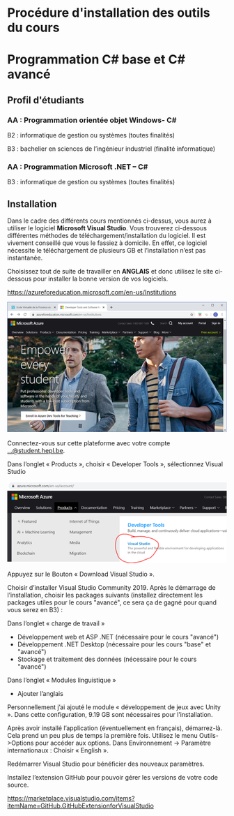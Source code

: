 # Procédure d'installation des outils du cours

# Programmation C# base et C# avancé

## Profil d'étudiants

### AA : Programmation orientée objet Windows- C#

B2 : informatique de gestion ou systèmes (toutes finalités)

B3 : bachelier en sciences de l’ingénieur industriel (finalité informatique)

### AA : Programmation Microsoft .NET – C#

B3 : informatique de gestion ou systèmes (toutes finalités)



## Installation

Dans le cadre des différents cours mentionnés ci-dessus, vous aurez à utiliser le logiciel **Microsoft Visual Studio**. Vous trouverez ci-dessous différentes méthodes de téléchargement/installation du logiciel. Il est vivement conseillé que vous le fassiez à domicile. En effet, ce logiciel nécessite le téléchargement de plusieurs GB et l’installation n’est pas instantanée. 

Choisissez tout de suite de travailler en **ANGLAIS** et donc utilisez le site ci-dessous pour installer la bonne version de vos logiciels.

https://azureforeducation.microsoft.com/en-us/Institutions 

![AzureforTeaching](../images/AzureforTeaching.png)

Connectez-vous sur cette plateforme avec votre compte ...@student.hepl.be.

Dans l’onglet « Products », choisir « Developer Tools », sélectionnez Visual Studio

![AzureDownloadVS](../images/AzureDownloadVS.png)

Appuyez sur le Bouton « Download Visual Studio ».

Choisir d’installer Visual Studio Community 2019. Après le démarrage de l’installation, choisir les packages suivants (installez directement les packages utiles pour le cours "avancé", ce sera ça de gagné pour quand vous serez en B3) :

Dans l’onglet « charge de travail »

- Développement web et ASP .NET (nécessaire pour le cours "avancé")
- Développement .NET Desktop (nécessaire pour les cours "base" et "avancé")
- Stockage et traitement des données (nécessaire pour le cours "avancé")

Dans l’onglet « Modules linguistique »

- Ajouter l’anglais

Personnellement j’ai ajouté le module « développement de jeux avec Unity ». Dans cette configuration, 9.19 GB sont nécessaires pour l’installation.

Après avoir installé l’application (éventuellement en français), démarrez-là. Cela prend un peu plus de temps la première fois. Utilisez le menu Outils->Options pour accéder aux options. Dans Environnement -> Paramètre internationaux : Choisir « English ».

Redémarrer Visual Studio pour bénéficier des nouveaux paramètres.

Installez l’extension GitHub pour pouvoir gérer les versions de votre code source.

https://marketplace.visualstudio.com/items?itemName=GitHub.GitHubExtensionforVisualStudio



